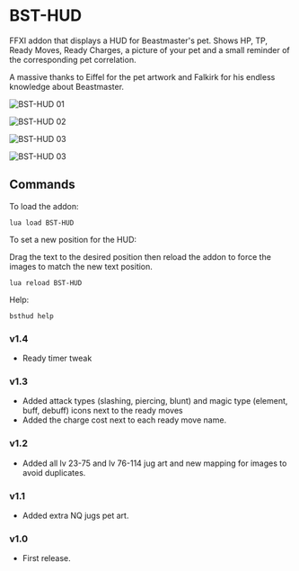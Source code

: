 # BST-HUD

FFXI addon that displays a HUD for Beastmaster's pet.
Shows HP, TP, Ready Moves, Ready Charges, a picture of your pet and a small reminder of the corresponding pet correlation. 


A massive thanks to Eiffel for the pet artwork and Falkirk for his endless knowledge about Beastmaster.  

![BST-HUD 01](https://i.imgur.com/Ut2FDHJ.jpeg)

![BST-HUD 02](https://i.imgur.com/kmgYl8h.jpeg)

![BST-HUD 03](https://i.imgur.com/1lIZpml.jpg)

![BST-HUD 03](https://i.imgur.com/qPUuPQZ.jpg)


## Commands

To load the addon:
```
lua load BST-HUD
```

To set a new position for the HUD:

Drag the text to the desired position then reload the addon to force the images to match the new text position.
```
lua reload BST-HUD
```

Help:
```
bsthud help
```

### v1.4
* Ready timer tweak

### v1.3
* Added attack types (slashing, piercing, blunt) and magic type (element, buff, debuff) icons next to the ready moves
* Added the charge cost next to each ready move name.  

### v1.2
* Added all lv 23-75 and lv 76-114 jug art and new mapping for images to avoid duplicates.

### v1.1
* Added extra NQ jugs pet art.

### v1.0
* First release.
